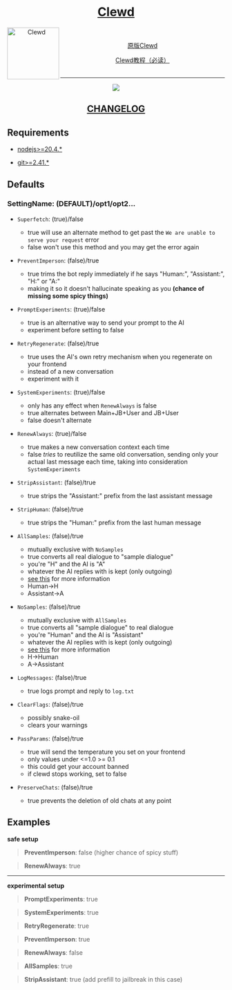 <div align="center">
<a href="https://gitgud.io/ahsk/clewd/">
<h1>Clewd</h1>
  <img
    height="120"
    width="120"
    alt="Clewd"
    title="Clewd"
    src="https://gitgud.io/ahsk/clewd/-/raw/master/media/logo.png"
    align="left"
  />

</a>

<br>

[原版Clewd](https://gitgud.io/ahsk/clewd) 

[Clewd教程（必读）](https://rentry.org/teralomaniac_clewd) 
<br>
<br>
<hr>
<a href="https://gitgud.io/ahsk/clewd/-/archive/master/clewd-master.zip">
   <img src="https://gitgud.io/ahsk/clewd/-/raw/master/media/program.png">
</a>
<h2><a href="https://gitgud.io/ahsk/clewd/-/blob/master/CHANGELOG.md">CHANGELOG</a></h2>
</div>

## Requirements

- [nodejs>=20.4.*](https://nodejs.org/en/download/current)

- [git>=2.41.*](https://gitforwindows.org/)

## Defaults

### SettingName: (DEFAULT)/opt1/opt2...

 - `Superfetch`: (true)/false
    * true will use an alternate method to get past the `We are unable to serve your request` error
    * false won't use this method and you may get the error again

 - `PreventImperson`: (false)/true
    * true trims the bot reply immediately if he says "Human:", "Assistant:", "H:" or "A:"
    * making it so it doesn't hallucinate speaking as you __(chance of missing some spicy things)__

 - `PromptExperiments`: (true)/false
    * true is an alternative way to send your prompt to the AI
    * experiment before setting to false

 - `RetryRegenerate`: (false)/true
    * true uses the AI's own retry mechanism when you regenerate on your frontend
    * instead of a new conversation
    * experiment with it

 - `SystemExperiments`: (true)/false
    * only has any effect when `RenewAlways` is false
    * true alternates between Main+JB+User and JB+User
    * false doesn't alternate

 - `RenewAlways`: (true)/false
    * true makes a new conversation context each time
    * false *tries* to reutilize the same old conversation, sending only your actual last message each time, taking into consideration `SystemExperiments`

 - `StripAssistant`: (false)/true
    * true strips the "Assistant:" prefix from the last assistant message

 - `StripHuman`: (false)/true
    * true strips the "Human:" prefix from the last human message

 - `AllSamples`: (false)/true
    * mutually exclusive with `NoSamples`
    * true converts all real dialogue to "sample dialogue"
    * you're "H" and the AI is "A"
    * whatever the AI replies with is kept (only outgoing)
    * [see this](https://docs.anthropic.com/claude/docs/prompt-troubleshooting-checklist#the-prompt-is-formatted-correctly) for more information
    - Human->H
    - Assistant->A

 - `NoSamples`: (false)/true
    * mutually exclusive with `AllSamples`
    * true converts all "sample dialogue" to real dialogue
    * you're "Human" and the AI is "Assistant"
    * whatever the AI replies with is kept (only outgoing)
    * [see this](https://docs.anthropic.com/claude/docs/prompt-troubleshooting-checklist#the-prompt-is-formatted-correctly) for more information
    - H->Human
    - A->Assistant
	
 - `LogMessages`: (false)/true
    * true logs prompt and reply to `log.txt`

 - `ClearFlags`: (false)/true
    * possibly snake-oil
    * clears your warnings

 - `PassParams`: (false)/true
    * true will send the temperature you set on your frontend
    * only values under <=1.0 >= 0.1
    * this could get your account banned
    * if clewd stops working, set to false

 - `PreserveChats`: (false)/true
    * true prevents the deletion of old chats at any point



## Examples

**safe setup**
> **PreventImperson**: false (higher chance of spicy stuff)

> **RenewAlways**: true

---

**experimental setup**
> **PromptExperiments**: true

> **SystemExperiments**: true

> **RetryRegenerate**: true

> **PreventImperson**: true

> **RenewAlways**: false

> **AllSamples**: true

> **StripAssistant**: true (add prefill to jailbreak in this case)
